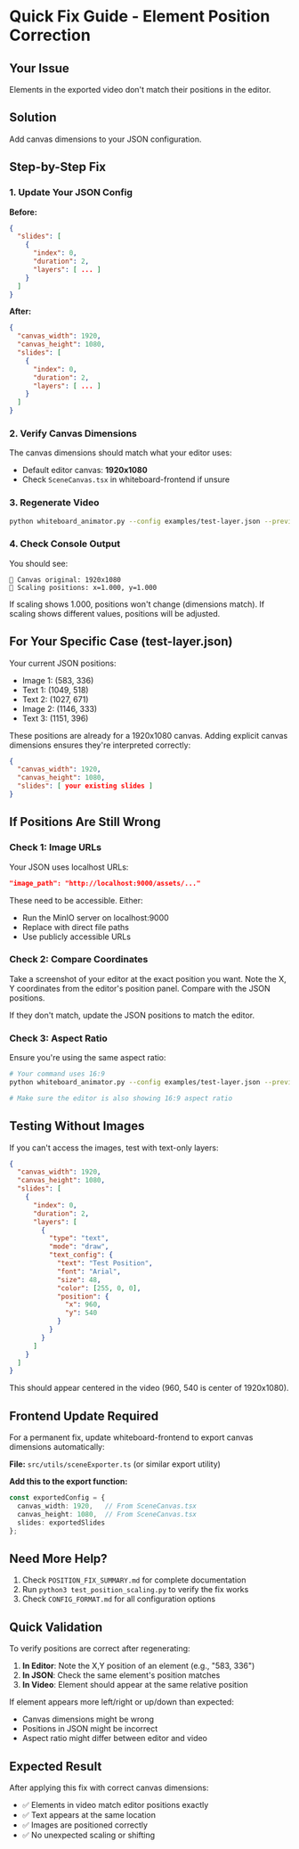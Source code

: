 # Quick Fix Guide - Element Position Correction

## Your Issue
Elements in the exported video don't match their positions in the editor.

## Solution
Add canvas dimensions to your JSON configuration.

## Step-by-Step Fix

### 1. Update Your JSON Config

**Before:**
```json
{
  "slides": [
    {
      "index": 0,
      "duration": 2,
      "layers": [ ... ]
    }
  ]
}
```

**After:**
```json
{
  "canvas_width": 1920,
  "canvas_height": 1080,
  "slides": [
    {
      "index": 0,
      "duration": 2,
      "layers": [ ... ]
    }
  ]
}
```

### 2. Verify Canvas Dimensions

The canvas dimensions should match what your editor uses:
- Default editor canvas: **1920x1080**
- Check `SceneCanvas.tsx` in whiteboard-frontend if unsure

### 3. Regenerate Video

```bash
python whiteboard_animator.py --config examples/test-layer.json --preview --aspect-ratio 16:9
```

### 4. Check Console Output

You should see:
```
📏 Canvas original: 1920x1080
📏 Scaling positions: x=1.000, y=1.000
```

If scaling shows 1.000, positions won't change (dimensions match).
If scaling shows different values, positions will be adjusted.

## For Your Specific Case (test-layer.json)

Your current JSON positions:
- Image 1: (583, 336)
- Text 1: (1049, 518)  
- Text 2: (1027, 671)
- Image 2: (1146, 333)
- Text 3: (1151, 396)

These positions are already for a 1920x1080 canvas. Adding explicit canvas dimensions ensures they're interpreted correctly:

```json
{
  "canvas_width": 1920,
  "canvas_height": 1080,
  "slides": [ your existing slides ]
}
```

## If Positions Are Still Wrong

### Check 1: Image URLs
Your JSON uses localhost URLs:
```json
"image_path": "http://localhost:9000/assets/..."
```

These need to be accessible. Either:
- Run the MinIO server on localhost:9000
- Replace with direct file paths
- Use publicly accessible URLs

### Check 2: Compare Coordinates

Take a screenshot of your editor at the exact position you want.
Note the X, Y coordinates from the editor's position panel.
Compare with the JSON positions.

If they don't match, update the JSON positions to match the editor.

### Check 3: Aspect Ratio

Ensure you're using the same aspect ratio:
```bash
# Your command uses 16:9
python whiteboard_animator.py --config examples/test-layer.json --preview --aspect-ratio 16:9

# Make sure the editor is also showing 16:9 aspect ratio
```

## Testing Without Images

If you can't access the images, test with text-only layers:

```json
{
  "canvas_width": 1920,
  "canvas_height": 1080,
  "slides": [
    {
      "index": 0,
      "duration": 2,
      "layers": [
        {
          "type": "text",
          "mode": "draw",
          "text_config": {
            "text": "Test Position",
            "font": "Arial",
            "size": 48,
            "color": [255, 0, 0],
            "position": {
              "x": 960,
              "y": 540
            }
          }
        }
      ]
    }
  ]
}
```

This should appear centered in the video (960, 540 is center of 1920x1080).

## Frontend Update Required

For a permanent fix, update whiteboard-frontend to export canvas dimensions automatically:

**File:** `src/utils/sceneExporter.ts` (or similar export utility)

**Add this to the export function:**
```typescript
const exportedConfig = {
  canvas_width: 1920,   // From SceneCanvas.tsx
  canvas_height: 1080,  // From SceneCanvas.tsx
  slides: exportedSlides
};
```

## Need More Help?

1. Check `POSITION_FIX_SUMMARY.md` for complete documentation
2. Run `python3 test_position_scaling.py` to verify the fix works
3. Check `CONFIG_FORMAT.md` for all configuration options

## Quick Validation

To verify positions are correct after regenerating:

1. **In Editor**: Note the X,Y position of an element (e.g., "583, 336")
2. **In JSON**: Check the same element's position matches
3. **In Video**: Element should appear at the same relative position

If element appears more left/right or up/down than expected:
- Canvas dimensions might be wrong
- Positions in JSON might be incorrect
- Aspect ratio might differ between editor and video

## Expected Result

After applying this fix with correct canvas dimensions:
- ✅ Elements in video match editor positions exactly
- ✅ Text appears at the same location
- ✅ Images are positioned correctly
- ✅ No unexpected scaling or shifting
